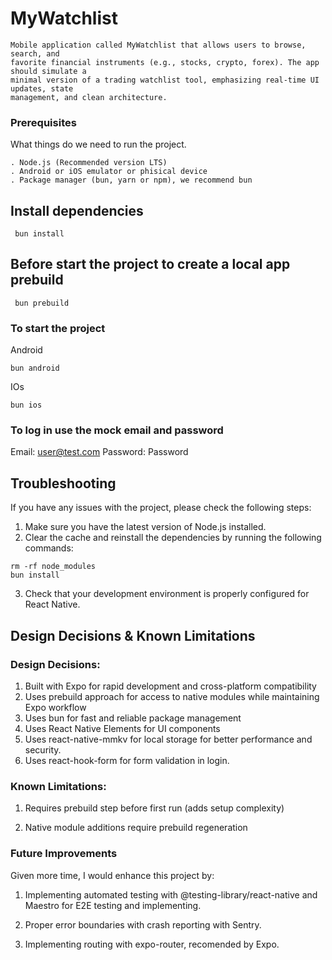 # MyWatchlist

```
Mobile application called MyWatchlist that allows users to browse, search, and
favorite financial instruments (e.g., stocks, crypto, forex). The app should simulate a
minimal version of a trading watchlist tool, emphasizing real-time UI updates, state
management, and clean architecture.

```

### Prerequisites

What things do we need to run the project.

```
. Node.js (Recommended version LTS)
. Android or iOS emulator or phisical device
. Package manager (bun, yarn or npm), we recommend bun

```

## Install dependencies

```
 bun install

```

## Before start the project to create a local app prebuild

```
 bun prebuild
```

### To start the project

Android

```
bun android
```

IOs

```
bun ios
```

### To log in use the mock email and password

Email: user@test.com
Password: Password

## Troubleshooting

If you have any issues with the project, please check the following steps:

1. Make sure you have the latest version of Node.js installed.
2. Clear the cache and reinstall the dependencies by running the following commands:

```
rm -rf node_modules
bun install
```

3. Check that your development environment is properly configured for React Native.

## Design Decisions & Known Limitations

### Design Decisions:

1. Built with Expo for rapid development and cross-platform compatibility
2. Uses prebuild approach for access to native modules while maintaining Expo workflow
3. Uses bun for fast and reliable package management
4. Uses React Native Elements for UI components
5. Uses react-native-mmkv for local storage for better performance and security.
6. Uses react-hook-form for form validation in login.

### Known Limitations:

1. Requires prebuild step before first run (adds setup complexity)

2. Native module additions require prebuild regeneration

### Future Improvements

Given more time, I would enhance this project by:

1. Implementing automated testing with @testing-library/react-native
   and Maestro for E2E testing and implementing.

2. Proper error boundaries with crash reporting with Sentry.

3. Implementing routing with expo-router, recomended by Expo.
